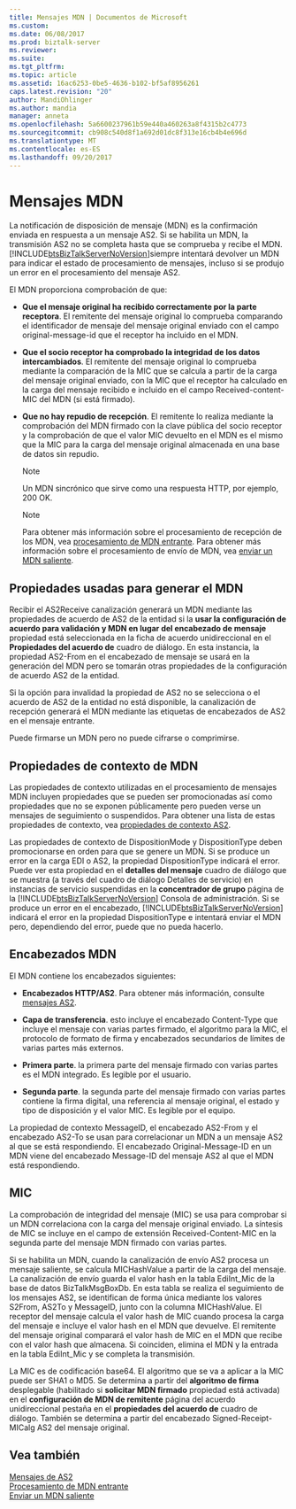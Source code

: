 ```yaml
---
title: Mensajes MDN | Documentos de Microsoft
ms.custom: 
ms.date: 06/08/2017
ms.prod: biztalk-server
ms.reviewer: 
ms.suite: 
ms.tgt_pltfrm: 
ms.topic: article
ms.assetid: 16ac6253-0be5-4636-b102-bf5af8956261
caps.latest.revision: "20"
author: MandiOhlinger
ms.author: mandia
manager: anneta
ms.openlocfilehash: 5a6600237961b59e440a460263a8f4315b2c4773
ms.sourcegitcommit: cb908c540d8f1a692d01dc8f313e16cb4b4e696d
ms.translationtype: MT
ms.contentlocale: es-ES
ms.lasthandoff: 09/20/2017
---
```

# <a name="mdn-messages"></a>Mensajes MDN
La notificación de disposición de mensaje (MDN) es la confirmación enviada en respuesta a un mensaje AS2. Si se habilita un MDN, la transmisión AS2 no se completa hasta que se comprueba y recibe el MDN. [!INCLUDE[btsBizTalkServerNoVersion](../includes/btsbiztalkservernoversion-md.md)]siempre intentará devolver un MDN para indicar el estado de procesamiento de mensajes, incluso si se produjo un error en el procesamiento del mensaje AS2.  
  
 El MDN proporciona comprobación de que:  
  
-   **Que el mensaje original ha recibido correctamente por la parte receptora**. El remitente del mensaje original lo comprueba comparando el identificador de mensaje del mensaje original enviado con el campo original-message-id que el receptor ha incluido en el MDN.  
  
-   **Que el socio receptor ha comprobado la integridad de los datos intercambiados**. El remitente del mensaje original lo comprueba mediante la comparación de la MIC que se calcula a partir de la carga del mensaje original enviado, con la MIC que el receptor ha calculado en la carga del mensaje recibido e incluido en el campo Received-content-MIC del MDN (si está firmado).  
  
-   **Que no hay repudio de recepción**. El remitente lo realiza mediante la comprobación del MDN firmado con la clave pública del socio receptor y la comprobación de que el valor MIC devuelto en el MDN es el mismo que la MIC para la carga del mensaje original almacenada en una base de datos sin repudio.  
  
    > [!NOTE]
    >  Un MDN sincrónico que sirve como una respuesta HTTP, por ejemplo, 200 OK.  
  
    > [!NOTE]
    >  Para obtener más información sobre el procesamiento de recepción de los MDN, vea [procesamiento de MDN entrante](../core/processing-an-incoming-mdn.md). Para obtener más información sobre el procesamiento de envío de MDN, vea [enviar un MDN saliente](../core/sending-an-outgoing-mdn.md).  
  
## <a name="properties-used-to-generate-the-mdn"></a>Propiedades usadas para generar el MDN  
 Recibir el AS2Receive canalización generará un MDN mediante las propiedades de acuerdo de AS2 de la entidad si la **usar la configuración de acuerdo para validación y MDN en lugar del encabezado de mensaje** propiedad está seleccionada en la ficha de acuerdo unidireccional en el  **Propiedades del acuerdo de** cuadro de diálogo. En esta instancia, la propiedad AS2-From en el encabezado de mensaje se usará en la generación del MDN pero se tomarán otras propiedades de la configuración de acuerdo AS2 de la entidad.  
  
 Si la opción para invalidad la propiedad de AS2 no se selecciona o el acuerdo de AS2 de la entidad no está disponible, la canalización de recepción generará el MDN mediante las etiquetas de encabezados de AS2 en el mensaje entrante.  
  
 Puede firmarse un MDN pero no puede cifrarse o comprimirse.  
  
## <a name="mdn-context-properties"></a>Propiedades de contexto de MDN  
 Las propiedades de contexto utilizadas en el procesamiento de mensajes MDN incluyen propiedades que se pueden ser promocionadas así como propiedades que no se exponen públicamente pero pueden verse un mensajes de seguimiento o suspendidos. Para obtener una lista de estas propiedades de contexto, vea [propiedades de contexto AS2](../core/as2-context-properties.md).  
  
 Las propiedades de contexto de DispositionMode y DispositionType deben promocionarse en orden para que se genere un MDN. Si se produce un error en la carga EDI o AS2, la propiedad DispositionType indicará el error. Puede ver esta propiedad en el **detalles del mensaje** cuadro de diálogo que se muestra (a través del cuadro de diálogo Detalles de servicio) en instancias de servicio suspendidas en la **concentrador de grupo** página de la [!INCLUDE[btsBizTalkServerNoVersion](../includes/btsbiztalkservernoversion-md.md)] Consola de administración. Si se produce un error en el encabezado, [!INCLUDE[btsBizTalkServerNoVersion](../includes/btsbiztalkservernoversion-md.md)] indicará el error en la propiedad DispositionType e intentará enviar el MDN pero, dependiendo del error, puede que no pueda hacerlo.  
  
## <a name="mdn-headers"></a>Encabezados MDN  
 El MDN contiene los encabezados siguientes:  
  
-   **Encabezados HTTP/AS2**. Para obtener más información, consulte [mensajes AS2](../core/as2-messages.md).  
  
-   **Capa de transferencia**. esto incluye el encabezado Content-Type que incluye el mensaje con varias partes firmado, el algoritmo para la MIC, el protocolo de formato de firma y encabezados secundarios de límites de varias partes más externos.  
  
-   **Primera parte**. la primera parte del mensaje firmado con varias partes es el MDN integrado. Es legible por el usuario.  
  
-   **Segunda parte**. la segunda parte del mensaje firmado con varias partes contiene la firma digital, una referencia al mensaje original, el estado y tipo de disposición y el valor MIC. Es legible por el equipo.  
  
 La propiedad de contexto MessageID, el encabezado AS2-From y el encabezado AS2-To se usan para correlacionar un MDN a un mensaje AS2 al que se está respondiendo. El encabezado Original-Message-ID en un MDN viene del encabezado Message-ID del mensaje AS2 al que el MDN está respondiendo.  
  
## <a name="mic"></a>MIC  
 La comprobación de integridad del mensaje (MIC) se usa para comprobar si un MDN correlaciona con la carga del mensaje original enviado. La síntesis de MIC se incluye en el campo de extensión Received-Content-MIC en la segunda parte del mensaje MDN firmado con varias partes.  
  
 Si se habilita un MDN, cuando la canalización de envío AS2 procesa un mensaje saliente, se calcula MICHashValue a partir de la carga del mensaje. La canalización de envío guarda el valor hash en la tabla EdiInt_Mic de la base de datos BizTalkMsgBoxDb. En esta tabla se realiza el seguimiento de los mensajes AS2, se identifican de forma única mediante los valores S2From, AS2To y MessageID, junto con la columna MICHashValue. El receptor del mensaje calcula el valor hash de MIC cuando procesa la carga del mensaje e incluye el valor hash en el MDN que devuelve. El remitente del mensaje original comparará el valor hash de MIC en el MDN que recibe con el valor hash que almacena. Si coinciden, elimina el MDN y la entrada en la tabla EdiInt_Mic y se completa la transmisión.  
  
 La MIC es de codificación base64. El algoritmo que se va a aplicar a la MIC puede ser SHA1 o MD5. Se determina a partir del **algoritmo de firma** desplegable (habilitado si **solicitar MDN firmado** propiedad está activada) en el **configuración de MDN de remitente** página del acuerdo unidireccional pestaña en el **propiedades del acuerdo de** cuadro de diálogo. También se determina a partir del encabezado Signed-Receipt-MICalg AS2 del mensaje original.  
  
## <a name="see-also"></a>Vea también  
 [Mensajes de AS2](../core/as2-messages.md)   
 [Procesamiento de MDN entrante](../core/processing-an-incoming-mdn.md)   
 [Enviar un MDN saliente](../core/sending-an-outgoing-mdn.md)